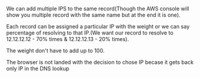 We can add multiple IPS to the same record(Though the AWS console will show you multiple record with the same name but at the end it is one).

Each record can be assigned a particular IP with the weight or we can say percentage of resolving to that IP.(We want our record to resolve to 12.12.12.12 - 70% times & 12.12.12.13 - 20% times).

The weight don't have to add up to 100.

The browser is not landed with the decision to chose IP becase it gets back only IP in the DNS lookup